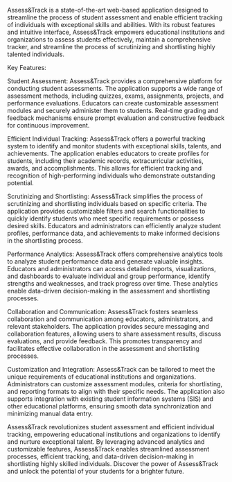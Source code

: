 Assess&Track is a state-of-the-art web-based application designed to streamline the process of student assessment and enable efficient tracking of individuals with exceptional skills and abilities. With its robust features and intuitive interface, Assess&Track empowers educational institutions and organizations to assess students effectively, maintain a comprehensive tracker, and streamline the process of scrutinizing and shortlisting highly talented individuals.

Key Features:

Student Assessment: Assess&Track provides a comprehensive platform for conducting student assessments. The application supports a wide range of assessment methods, including quizzes, exams, assignments, projects, and performance evaluations. Educators can create customizable assessment modules and securely administer them to students. Real-time grading and feedback mechanisms ensure prompt evaluation and constructive feedback for continuous improvement.

Efficient Individual Tracking: Assess&Track offers a powerful tracking system to identify and monitor students with exceptional skills, talents, and achievements. The application enables educators to create profiles for students, including their academic records, extracurricular activities, awards, and accomplishments. This allows for efficient tracking and recognition of high-performing individuals who demonstrate outstanding potential.

Scrutinizing and Shortlisting: Assess&Track simplifies the process of scrutinizing and shortlisting individuals based on specific criteria. The application provides customizable filters and search functionalities to quickly identify students who meet specific requirements or possess desired skills. Educators and administrators can efficiently analyze student profiles, performance data, and achievements to make informed decisions in the shortlisting process.

Performance Analytics: Assess&Track offers comprehensive analytics tools to analyze student performance data and generate valuable insights. Educators and administrators can access detailed reports, visualizations, and dashboards to evaluate individual and group performance, identify strengths and weaknesses, and track progress over time. These analytics enable data-driven decision-making in the assessment and shortlisting processes.

Collaboration and Communication: Assess&Track fosters seamless collaboration and communication among educators, administrators, and relevant stakeholders. The application provides secure messaging and collaboration features, allowing users to share assessment results, discuss evaluations, and provide feedback. This promotes transparency and facilitates effective collaboration in the assessment and shortlisting processes.

Customization and Integration: Assess&Track can be tailored to meet the unique requirements of educational institutions and organizations. Administrators can customize assessment modules, criteria for shortlisting, and reporting formats to align with their specific needs. The application also supports integration with existing student information systems (SIS) and other educational platforms, ensuring smooth data synchronization and minimizing manual data entry.

Assess&Track revolutionizes student assessment and efficient individual tracking, empowering educational institutions and organizations to identify and nurture exceptional talent. By leveraging advanced analytics and customizable features, Assess&Track enables streamlined assessment processes, efficient tracking, and data-driven decision-making in shortlisting highly skilled individuals. Discover the power of Assess&Track and unlock the potential of your students for a brighter future.
